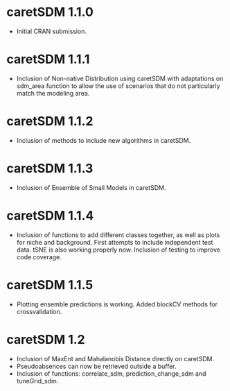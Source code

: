 # caretSDM 1.1.0

-   Initial CRAN submission.

# caretSDM 1.1.1

-   Inclusion of Non-native Distribution using caretSDM with adaptations on sdm_area function to allow the use of scenarios that do not particularly match the modeling area.

# caretSDM 1.1.2

-   Inclusion of methods to include new algorithms in caretSDM.

# caretSDM 1.1.3

-   Inclusion of Ensemble of Small Models in caretSDM.

# caretSDM 1.1.4

-   Inclusion of functions to add different classes together, as well as plots for niche and background. First attempts to include independent test data. tSNE is also working properly now. Inclusion of testing to improve code coverage.

# caretSDM 1.1.5

-   Plotting ensemble predictions is working. Added blockCV methods for crossvalidation.

# caretSDM 1.2

-   Inclusion of MaxEnt and Mahalanobis Distance directly on caretSDM. 
-   Pseudoabsences can now be retrieved outside a buffer. 
-   Inclusion of functions: correlate_sdm, prediction_change_sdm and tuneGrid_sdm.
